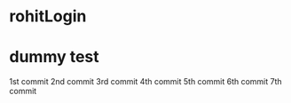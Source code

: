 # rohitLogin
# dummy test
1st commit
2nd commit
3rd commit 
4th commit
5th commit
6th commit
7th commit
